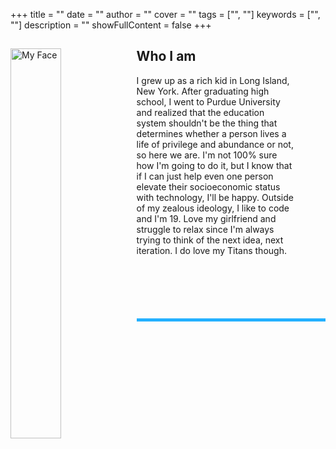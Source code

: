 +++
title = ""
date = ""
author = ""
cover = ""
tags = ["", ""]
keywords = ["", ""]
description = ""
showFullContent = false
+++
<div id="intro">
    <img id="propic" src="https://raw.githubusercontent.com/napcodes/theperrylife/master/docs/pages/Headshots-3.jpg" style="float: left; height: 40%; width:  40%;" margin-right: 50px; alt="My Face">
    <div id="introText" style="margin-right:50px;">
        <h2>Who I am</h2>
        <p style="margin-left: 50px; padding-left: 1em; margin-bottom: 100px;">I grew up as a rich kid in Long Island, New York. After graduating high school, I went to Purdue University and realized that the education system shouldn't be the thing that determines whether a person lives a life of privilege and abundance or not, so here we are. I'm not 100% sure how I'm going to do it, but I know that if I can just help even one person elevate their socioeconomic status with technology, I'll be happy. Outside of my zealous ideology, I like to code and I'm 19. Love my girlfriend and struggle to relax since I'm always trying to think of the next idea, next iteration. I do love my Titans though.</p>
    </div>
    <hr style="border: none; height: 5px; color: #23b0ff; background-color: #23b0ff;">
</div>
